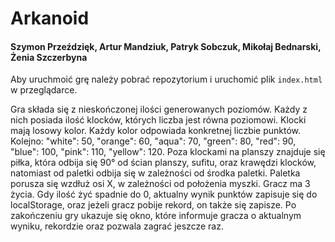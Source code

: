 # Arkanoid
#### Szymon Przeździęk, Artur Mandziuk, Patryk Sobczuk, Mikołaj Bednarski, Żenia Szczerbyna

Aby uruchmoić grę należy pobrać repozytorium i uruchomić plik `index.html` w przeglądarce.

Gra składa się z nieskończonej ilości generowanych poziomów. Każdy z nich posiada ilość klocków, których liczba jest równa poziomowi. Klocki mają losowy kolor. Każdy kolor odpowiada konkretnej liczbie punktów.
Kolejno: "white": 50,
"orange": 60,
"aqua": 70,
"green": 80,
"red": 90,
"blue": 100,
"pink": 110,
"yellow": 120.
Poza klockami na planszy znajduje się piłka, która odbija się 90° od ścian planszy, sufitu, oraz krawędzi klocków,
natomiast od paletki odbija się w zależności od środka paletki. Paletka porusza się wzdłuż osi X, w zależności od położenia myszki. Gracz ma 3 życia. Gdy ilość żyć spadnie do 0, aktualny wynik punktów zapisuje się do localStorage, oraz jeżeli gracz pobije rekord, on także się zapisze.
Po zakończeniu gry ukazuje się okno, które informuje gracza o aktualnym wyniku, rekordzie oraz pozwala zagrać jeszcze raz.

